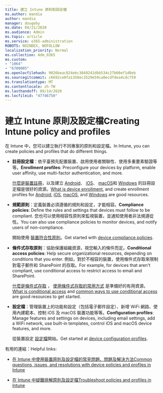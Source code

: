 ```yaml
---
title: 建立 Intune 原則和設定檔
ms.author: mandia
author: mandia
manager: dougeby
ms.date: 04/21/2020
ms.audience: Admin
ms.topic: article
ms.service: o365-administration
ROBOTS: NOINDEX, NOFOLLOW
localization_priority: Normal
ms.collection: Adm_O365
ms.custom:
- "1064"
- "6700005"
ms.openlocfilehash: 9026beac824ebc3849241dbb534c27b00ef1d0eb
ms.sourcegitcommit: c6692ce0fa1358ec3529e59ca0ecdfdea4cdc759
ms.translationtype: MT
ms.contentlocale: zh-TW
ms.lasthandoff: 09/14/2020
ms.locfileid: "47746750"
---
```

# <a name="creating-intune-policy-and-profiles"></a><span data-ttu-id="86211-102">建立 Intune 原則及設定檔</span><span class="sxs-lookup"><span data-stu-id="86211-102">Creating Intune policy and profiles</span></span>

<span data-ttu-id="86211-103">在 Intune 中，您可以建立執行不同專案的原則和設定檔。</span><span class="sxs-lookup"><span data-stu-id="86211-103">In Intune, you can create policies and profiles that do different things.</span></span>

- <span data-ttu-id="86211-104">**註冊設定檔**：依平臺預先配置裝置、啟用使用者關聯性、使用多重要素驗證等等。</span><span class="sxs-lookup"><span data-stu-id="86211-104">**Enrollment profiles**: Preconfigure your devices by platform, enable user affinity, use multi-factor authentication, and more.</span></span>

  <span data-ttu-id="86211-105">[什麼是裝置註冊](https://docs.microsoft.com/intune/device-enrollment)，以及建立 [Android](https://docs.microsoft.com/intune/android-enroll)、 [iOS](https://docs.microsoft.com/intune/ios-enroll)、 [macOS](https://docs.microsoft.com/intune/macos-enroll)和 [Windows](https://docs.microsoft.com/intune/windows-enrollment-methods) 的註冊設定檔是很好的資源。</span><span class="sxs-lookup"><span data-stu-id="86211-105">[What is device enrollment](https://docs.microsoft.com/intune/device-enrollment), and create enrollment profiles for [Android](https://docs.microsoft.com/intune/android-enroll), [iOS](https://docs.microsoft.com/intune/ios-enroll), [macOS](https://docs.microsoft.com/intune/macos-enroll), and [Windows](https://docs.microsoft.com/intune/windows-enrollment-methods) are good resources.</span></span>

- <span data-ttu-id="86211-106">**規範原則**：定義裝置必須遵循的規則和設定，才能相容。</span><span class="sxs-lookup"><span data-stu-id="86211-106">**Compliance policies**: Define the rules and settings that devices must follow to be compliant.</span></span> <span data-ttu-id="86211-107">您也可以使用相容性原則來監視裝置，並通知使用者非法規遵從性。</span><span class="sxs-lookup"><span data-stu-id="86211-107">You can also use compliance policies to monitor devices, and notify users of non-compliance.</span></span>

  <span data-ttu-id="86211-108">開始使用 [裝置符合性原則](https://docs.microsoft.com/intune/device-compliance-get-started)。</span><span class="sxs-lookup"><span data-stu-id="86211-108">Get started with [device compliance policies](https://docs.microsoft.com/intune/device-compliance-get-started).</span></span>
- <span data-ttu-id="86211-109">**條件式存取原則**：協助保護組織資源，視您輸入的條件而定。</span><span class="sxs-lookup"><span data-stu-id="86211-109">**Conditional access policies**: Help secure organizational resources, depending on conditions that you enter.</span></span> <span data-ttu-id="86211-110">例如，對於不相容的裝置，使用條件式存取來限制對電子郵件和 SharePoint 的存取。</span><span class="sxs-lookup"><span data-stu-id="86211-110">For example, for devices that aren't compliant, use conditional access to restrict access to email and SharePoint.</span></span>

  <span data-ttu-id="86211-111">[什麼是條件式存取](https://docs.microsoft.com/intune/conditional-access) ， [使用條件式存取的常用方式](https://docs.microsoft.com/intune/conditional-access-intune-common-ways-use) 是準備好的有用資源。</span><span class="sxs-lookup"><span data-stu-id="86211-111">[What is conditional access](https://docs.microsoft.com/intune/conditional-access) and [common ways to use conditional access](https://docs.microsoft.com/intune/conditional-access-intune-common-ways-use) are good resources to get started.</span></span>

- <span data-ttu-id="86211-112">**設定檔**：管理裝置上的功能和設定（包括電子郵件設定）、新增 WiFi 網路、使用內建範本、控制 iOS 及 macOS 裝置功能等等。</span><span class="sxs-lookup"><span data-stu-id="86211-112">**Configuration profiles**: Manage features and settings on devices, including email settings, add a WiFi network, use built-in templates, control iOS and macOS device features, and more.</span></span>

  <span data-ttu-id="86211-113">從裝置設定 [設定檔](https://docs.microsoft.com/intune/device-profiles)開始。</span><span class="sxs-lookup"><span data-stu-id="86211-113">Get started at [device configuration profiles](https://docs.microsoft.com/intune/device-profiles).</span></span>

<span data-ttu-id="86211-114">有用的連結：</span><span class="sxs-lookup"><span data-stu-id="86211-114">Helpful links:</span></span>

- [<span data-ttu-id="86211-115">在 Intune 中使用裝置原則及設定檔的常見問題、問題及解決方法</span><span class="sxs-lookup"><span data-stu-id="86211-115">Common questions, issues, and resolutions with device policies and profiles in Intune</span></span>](https://docs.microsoft.com/intune/device-profile-troubleshoot)

- [<span data-ttu-id="86211-116">在 Intune 中疑難排解原則及設定檔</span><span class="sxs-lookup"><span data-stu-id="86211-116">Troubleshoot policies and profiles in Intune</span></span>](https://docs.microsoft.com/intune/troubleshoot-policies-in-microsoft-intune)
